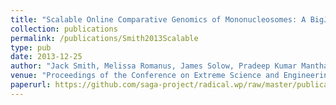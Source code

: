 ```yaml
---
title: "Scalable Online Comparative Genomics of Mononucleosomes: A BigJob"
collection: publications
permalink: /publications/Smith2013Scalable
type: pub
date: 2013-12-25
author: "Jack Smith, Melissa Romanus, James Solow, Pradeep Kumar Mantha, Yaakoub El Khamra, Thomas C. Bishop and Shantenu Jha"
venue: "Proceedings of the Conference on Extreme Science and Engineering Discovery Environment: Gateway to Discovery"
paperurl: https://github.com/saga-project/radical.wp/raw/master/publications/pdf/2013-xsede-hthpc.pdf
---
```

